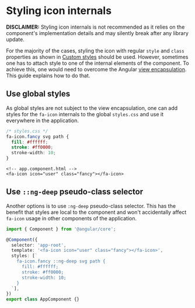 # Styling icon internals

**DISCLAIMER:** Styling icon internals is not recommended as it relies on the component's implementation details and may silently break after any library update.

For the majority of the cases, styling the icon with regular `style` and `class` properties as shown in [Custom styles](../usage/features.md#custom-styles) should be used. However, sometimes one has to attach style to one of the internal elements of the component. To achieve this, one would need to overcome the Angular [view encapsulation](https://angular.io/guide/view-encapsulation). This guide explains how to do that.

## Use global styles

As global styles are not subject to the view encapsulation, one can add styles for the `fa-icon` internals to the global `styles.css` and use it everywhere in the application.

```css
/* styles.css */
fa-icon.fancy svg path {
  fill: #ffffff;
  stroke: #ff0000;
  stroke-width: 10;
}
```

```angular2html
<!-- app.component.html -->
<fa-icon icon="user" class="fancy"></fa-icon>
```

## Use `::ng-deep` pseudo-class selector

Another options is to use `:ng-deep` pseudo-class selector. This has the benefit that styles are local to the component and won't accidentally affect `fa-icon` usage in other components of the application.

```ts
import { Component } from '@angular/core';

@Component({
  selector: 'app-root',
  template: '<fa-icon icon="user" class="fancy"></fa-icon>',
  styles: [`
    fa-icon.fancy ::ng-deep svg path {
      fill: #ffffff;
      stroke: #ff0000;
      stroke-width: 10;
    }
  `],
})
export class AppComponent {}
```
